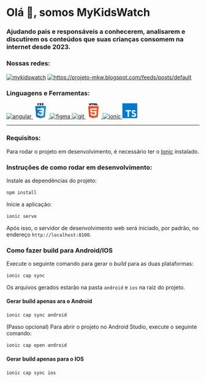 <h1>Olá 👋, somos MyKidsWatch</h1>
<h3>Ajudando pais e responsáveis a conhecerem, analisarem e discutirem os conteúdos que suas crianças consomem na internet desde 2023.</h3>

<h3 align="left">Nossas redes:</h3>
<p align="left">
<a href="https://www.youtube.com/channel/UCldZUBsqggBSoKVLLCirChw" target="blank"><img align="center" src="https://raw.githubusercontent.com/rahuldkjain/github-profile-readme-generator/master/src/images/icons/Social/youtube.svg" alt="mykidswatch" height="30" width="40" /></a>
<a href="https://projeto-mkw.blogspot.com/" target="blank"><img align="center" src="https://raw.githubusercontent.com/rahuldkjain/github-profile-readme-generator/master/src/images/icons/Social/rss.svg" alt="https://projeto-mkw.blogspot.com/feeds/posts/default" height="30" width="40" /></a>
</p>

<h3 align="left">Linguagens e Ferramentas:</h3>
<p align="left"> <a href="https://angular.io" target="_blank" rel="noreferrer"> <img src="https://angular.io/assets/images/logos/angular/angular.svg" alt="angular" width="40" height="40"/> </a> <a href="https://www.w3schools.com/cs/" target="_blank" rel="noreferrer"> </a> <a href="https://www.w3schools.com/css/" target="_blank" rel="noreferrer"> <img src="https://raw.githubusercontent.com/devicons/devicon/master/icons/css3/css3-original-wordmark.svg" alt="css3" width="40" height="40"/> </a>   <a href="https://www.figma.com/" target="_blank" rel="noreferrer"> <img src="https://www.vectorlogo.zone/logos/figma/figma-icon.svg" alt="figma" width="40" height="40"/> </a> <a href="https://git-scm.com/" target="_blank" rel="noreferrer"> <img src="https://www.vectorlogo.zone/logos/git-scm/git-scm-icon.svg" alt="git" width="40" height="40"/> </a> <a href="https://www.w3.org/html/" target="_blank" rel="noreferrer"> <img src="https://raw.githubusercontent.com/devicons/devicon/master/icons/html5/html5-original-wordmark.svg" alt="html5" width="40" height="40"/> </a> <a href="https://ionicframework.com" target="_blank" rel="noreferrer"> <img src="https://upload.wikimedia.org/wikipedia/commons/d/d1/Ionic_Logo.svg" alt="ionic" width="40" height="40"/> </a>  <a href="https://www.typescriptlang.org/" target="_blank" rel="noreferrer"> <img src="https://raw.githubusercontent.com/devicons/devicon/master/icons/typescript/typescript-original.svg" alt="typescript" width="40" height="40"/> </a> </p>


<hr />

<h3 align="left">Requisitos:</h3>
<p align="left">Para rodar o projeto em desenvolvimento, é necessário ter o <a href="https://ionicframework.com/docs/">Ionic</a> instalado.</p>

<h3 align="left">Instruções de como rodar em desenvolvimento:</h3>

Instale as dependências do projeto:
```bash
npm install
```

Inicie a aplicação:
```bash
ionic serve
```

Após isso, o servidor de desenvolvimento web será iniciado, por padrão, no endereço `http://localhost:8100`.


<h3 align="left">Como fazer build para Android/IOS</h3>


Execute o seguinte comando para gerar o _build_ para as duas plataformas:

```bash
ionic cap sync
```

Os arquivos gerados estarão na pasta `android` e `ios` na raiz do projeto.


#### Gerar build apenas ara o Android
```bash
ionic cap sync android
```

(Passo opcional) Para abrir o projeto no Android Studio, execute o seguinte comando:
```bash
ionic cap open android
```

#### Gerar build apenas para o IOS
```bash
ionic cap sync ios
```